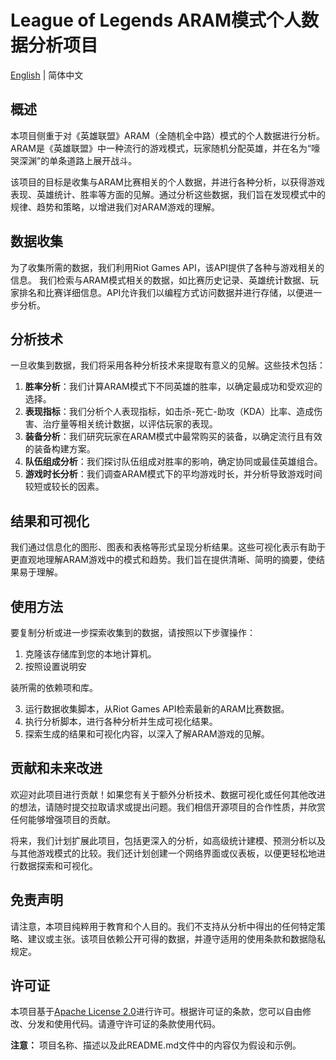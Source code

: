 # League of Legends ARAM模式个人数据分析项目

[English](./README-en.md) | 简体中文

## 概述

本项目侧重于对《英雄联盟》ARAM（全随机全中路）模式的个人数据进行分析。ARAM是《英雄联盟》中一种流行的游戏模式，玩家随机分配英雄，并在名为“嚎哭深渊”的单条道路上展开战斗。

该项目的目标是收集与ARAM比赛相关的个人数据，并进行各种分析，以获得游戏表现、英雄统计、胜率等方面的见解。通过分析这些数据，我们旨在发现模式中的规律、趋势和策略，以增进我们对ARAM游戏的理解。

## 数据收集

为了收集所需的数据，我们利用Riot Games API，该API提供了各种与游戏相关的信息。
我们检索与ARAM模式相关的数据，如比赛历史记录、英雄统计数据、玩家排名和比赛详细信息。API允许我们以编程方式访问数据并进行存储，以便进一步分析。

## 分析技术

一旦收集到数据，我们将采用各种分析技术来提取有意义的见解。这些技术包括：

1. **胜率分析**：我们计算ARAM模式下不同英雄的胜率，以确定最成功和受欢迎的选择。
2. **表现指标**：我们分析个人表现指标，如击杀-死亡-助攻（KDA）比率、造成伤害、治疗量等相关统计数据，以评估玩家的表现。
3. **装备分析**：我们研究玩家在ARAM模式中最常购买的装备，以确定流行且有效的装备构建方案。
4. **队伍组成分析**：我们探讨队伍组成对胜率的影响，确定协同或最佳英雄组合。
5. **游戏时长分析**：我们调查ARAM模式下的平均游戏时长，并分析导致游戏时间较短或较长的因素。

## 结果和可视化

我们通过信息化的图形、图表和表格等形式呈现分析结果。这些可视化表示有助于更直观地理解ARAM游戏中的模式和趋势。我们旨在提供清晰、简明的摘要，使结果易于理解。

## 使用方法

要复制分析或进一步探索收集到的数据，请按照以下步骤操作：

1. 克隆该存储库到您的本地计算机。
2. 按照设置说明安

装所需的依赖项和库。

3. 运行数据收集脚本，从Riot Games API检索最新的ARAM比赛数据。
4. 执行分析脚本，进行各种分析并生成可视化结果。
5. 探索生成的结果和可视化内容，以深入了解ARAM游戏的见解。

## 贡献和未来改进

欢迎对此项目进行贡献！如果您有关于额外分析技术、数据可视化或任何其他改进的想法，请随时提交拉取请求或提出问题。我们相信开源项目的合作性质，并欣赏任何能够增强项目的贡献。

将来，我们计划扩展此项目，包括更深入的分析，如高级统计建模、预测分析以及与其他游戏模式的比较。我们还计划创建一个网络界面或仪表板，以便更轻松地进行数据探索和可视化。

## 免责声明

请注意，本项目纯粹用于教育和个人目的。我们不支持从分析中得出的任何特定策略、建议或主张。该项目依赖公开可得的数据，并遵守适用的使用条款和数据隐私规定。

## 许可证

本项目基于[Apache License 2.0](https://www.apache.org/licenses/LICENSE-2.0)进行许可。根据许可证的条款，您可以自由修改、分发和使用代码。请遵守许可证的条款使用代码。

**注意：** 项目名称、描述以及此README.md文件中的内容仅为假设和示例。